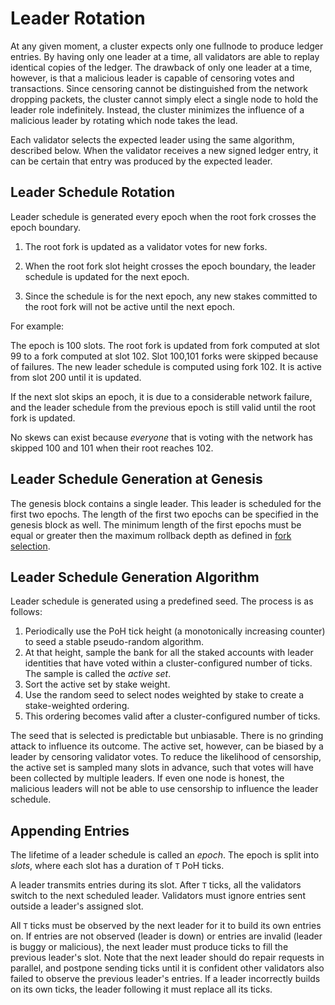 # Leader Rotation

At any given moment, a cluster expects only one fullnode to produce ledger
entries. By having only one leader at a time, all validators are able to replay
identical copies of the ledger. The drawback of only one leader at a time,
however, is that a malicious leader is capable of censoring votes and
transactions. Since censoring cannot be distinguished from the network dropping
packets, the cluster cannot simply elect a single node to hold the leader role
indefinitely. Instead, the cluster minimizes the influence of a malicious
leader by rotating which node takes the lead.

Each validator selects the expected leader using the same algorithm, described
below. When the validator receives a new signed ledger entry, it can be certain
that entry was produced by the expected leader.

## Leader Schedule Rotation

Leader schedule is generated every epoch when the root fork crosses the
epoch boundary.

1. The root fork is updated as a validator votes for new forks.

2. When the root fork slot height crosses the epoch boundary, the leader
schedule is updated for the next epoch.

3. Since the schedule is for the next epoch, any new stakes committed to the
root fork will not be active until the next epoch.

For example:

The epoch is 100 slots. The root fork is updated from fork computed at slot 99
to a fork computed at slot 102. Slot 100,101 forks were skipped because of
failures.  The new leader schedule is computed using fork 102.  It is active
from slot 200 until it is updated.

If the next slot skips an epoch, it is due to a considerable network failure,
and the leader schedule from the previous epoch is still valid until the root
fork is updated.

No skews can exist because *everyone* that is voting with the network has
skipped 100 and 101 when their root reaches 102.

## Leader Schedule Generation at Genesis

The genesis block contains a single leader.  This leader is scheduled for the
first two epochs.  The length of the first two epochs can be specified in the
genesis block as well.  The minimum length of the first epochs must be equal or
greater then the maximum rollback depth as defined in [fork
selection](fork-selection.md).

## Leader Schedule Generation Algorithm

Leader schedule is generated using a predefined seed.  The process is as follows:

1. Periodically use the PoH tick height (a monotonically increasing counter) to
   seed a stable pseudo-random algorithm.
2. At that height, sample the bank for all the staked accounts with leader
   identities that have voted within a cluster-configured number of ticks. The
   sample is called the *active set*.
3. Sort the active set by stake weight.
4. Use the random seed to select nodes weighted by stake to create a
   stake-weighted ordering.
5. This ordering becomes valid after a cluster-configured number of ticks.

The seed that is selected is predictable but unbiasable.  There is no grinding
attack to influence its outcome. The active set, however, can be biased by a
leader by censoring validator votes. To reduce the likelihood of censorship,
the active set is sampled many slots in advance, such that votes will have been
collected by multiple leaders. If even one node is honest, the malicious
leaders will not be able to use censorship to influence the leader schedule.

## Appending Entries

The lifetime of a leader schedule is called an *epoch*. The epoch is split into
*slots*, where each slot has a duration of `T` PoH ticks.

A leader transmits entries during its slot.  After `T` ticks, all the
validators switch to the next scheduled leader. Validators must ignore entries
sent outside a leader's assigned slot.

All `T` ticks must be observed by the next leader for it to build its own
entries on. If entries are not observed (leader is down) or entries are invalid
(leader is buggy or malicious), the next leader must produce ticks to fill the
previous leader's slot. Note that the next leader should do repair requests in
parallel, and postpone sending ticks until it is confident other validators
also failed to observe the previous leader's entries. If a leader incorrectly
builds on its own ticks, the leader following it must replace all its ticks.
